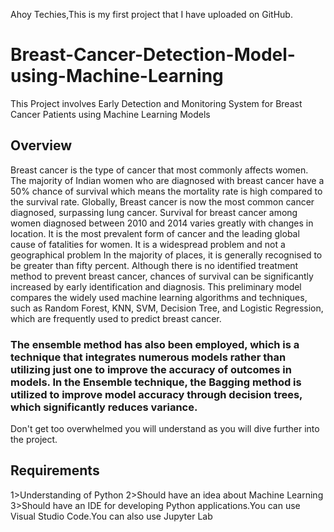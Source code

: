 
Ahoy Techies,This is my first project that I have uploaded on GitHub.
# Breast-Cancer-Detection-Model-using-Machine-Learning
This Project involves Early Detection and Monitoring System for Breast Cancer Patients using Machine Learning Models
## Overview
Breast cancer is the type of cancer that most commonly affects women. The majority of Indian women who are diagnosed with breast cancer have a 50% chance of survival which means the mortality rate is high  compared to the survival rate. Globally, Breast cancer is now the most common cancer diagnosed, surpassing lung cancer. Survival for breast cancer among women diagnosed between 2010 and 2014 varies greatly with changes in location. It is the most prevalent form of cancer and the leading global cause of fatalities for women. It is a widespread problem and not a geographical problem In the majority of places, it is generally recognised to be greater than fifty percent. Although there is no identified treatment method to prevent breast cancer, chances of survival can be significantly increased by early identification and diagnosis. This preliminary model compares the widely used machine learning algorithms and techniques, such as Random Forest, KNN, SVM, Decision Tree, and Logistic Regression, which are frequently used to predict breast cancer. 
### The ensemble method  has also been  employed, which is a technique that integrates numerous models rather than utilizing just one to improve the accuracy of outcomes in models. In the Ensemble technique, the Bagging method is utilized to improve model accuracy through decision trees, which significantly reduces variance.
Don't get too overwhelmed you will understand as you will dive further into the project.
## Requirements
1>Understanding of Python 
2>Should have an idea about Machine Learning
3>Should have an IDE for developing Python applications.You can use Visual Studio Code.You can also use Jupyter Lab

  

